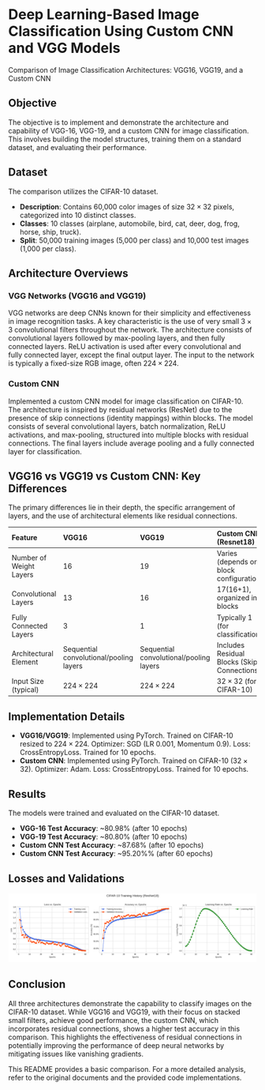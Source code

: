 # Deep Learning-Based Image Classification Using Custom CNN and VGG Models

Comparison of Image Classification Architectures: VGG16, VGG19, and a Custom CNN


## Objective

The objective is to implement and demonstrate the architecture and capability of VGG-16, VGG-19, and a custom CNN for image classification. This involves building the model structures, training them on a standard dataset, and evaluating their performance.

## Dataset

The comparison utilizes the CIFAR-10 dataset.
* **Description**: Contains 60,000 color images of size $32 \times 32$ pixels, categorized into 10 distinct classes.
* **Classes**: 10 classes (airplane, automobile, bird, cat, deer, dog, frog, horse, ship, truck).
* **Split**: 50,000 training images (5,000 per class) and 10,000 test images (1,000 per class).

## Architecture Overviews

### VGG Networks (VGG16 and VGG19)

VGG networks are deep CNNs known for their simplicity and effectiveness in image recognition tasks. A key characteristic is the use of very small $3 \times 3$ convolutional filters throughout the network. The architecture consists of convolutional layers followed by max-pooling layers, and then fully connected layers. ReLU activation is used after every convolutional and fully connected layer, except the final output layer. The input to the network is typically a fixed-size RGB image, often $224 \times 224$.

### Custom CNN

Implemented a custom CNN model for image classification on CIFAR-10. The architecture is inspired by residual networks (ResNet) due to the presence of skip connections (identity mappings) within blocks. The model consists of several convolutional layers, batch normalization, ReLU activations, and max-pooling, structured into multiple blocks with residual connections. The final layers include average pooling and a fully connected layer for classification.

## VGG16 vs VGG19 vs Custom CNN: Key Differences

The primary differences lie in their depth, the specific arrangement of layers, and the use of architectural elements like residual connections.

| Feature                | VGG16                     | VGG19                     | Custom CNN (Resnet18) |
| :--------------------- | :------------------------ | :------------------------ | :------------------------- |
| Number of Weight Layers | 16                        | 19                        | Varies (depends on block configuration) |
| Convolutional Layers   | 13                        | 16                        | 17(16+1), organized in blocks |
| Fully Connected Layers | 3                         | 1                         | Typically 1 (for classification) |
| Architectural Element  | Sequential convolutional/pooling layers | Sequential convolutional/pooling layers | Includes Residual Blocks (Skip Connections) |
| Input Size (typical)   | $224 \times 224$          | $224 \times 224$          | $32 \times 32$ (for CIFAR-10) |

## Implementation Details

* **VGG16/VGG19**: Implemented using PyTorch. Trained on CIFAR-10 resized to $224 \times 224$. Optimizer: SGD (LR 0.001, Momentum 0.9). Loss: CrossEntropyLoss. Trained for 10 epochs.
* **Custom CNN**: Implemented using PyTorch. Trained on CIFAR-10 ($32 \times 32$). Optimizer: Adam. Loss: CrossEntropyLoss. Trained for 10 epochs.

## Results

The models were trained and evaluated on the CIFAR-10 dataset.

* **VGG-16 Test Accuracy**: ~80.98% (after 10 epochs)
* **VGG-19 Test Accuracy**: ~80.80% (after 10 epochs)
* **Custom CNN Test Accuracy**: ~87.68% (after 10 epochs)
* **Custom CNN Test Accuracy**: ~95.20%% (after 60 epochs)


## Losses and Validations
![training_history_pytorch.png](assets/training_history_pytorch.png?raw=true "training_history_pytorch.png")

## Conclusion

All three architectures demonstrate the capability to classify images on the CIFAR-10 dataset. While VGG16 and VGG19, with their focus on stacked small filters, achieve good performance, the custom CNN, which incorporates residual connections, shows a higher test accuracy in this comparison. This highlights the effectiveness of residual connections in potentially improving the performance of deep neural networks by mitigating issues like vanishing gradients.

This README provides a basic comparison. For a more detailed analysis, refer to the original documents and the provided code implementations.